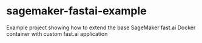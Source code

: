 # sagemaker-fastai-example
Example project showing how to extend the base SageMaker fast.ai Docker container with custom fast.ai application
